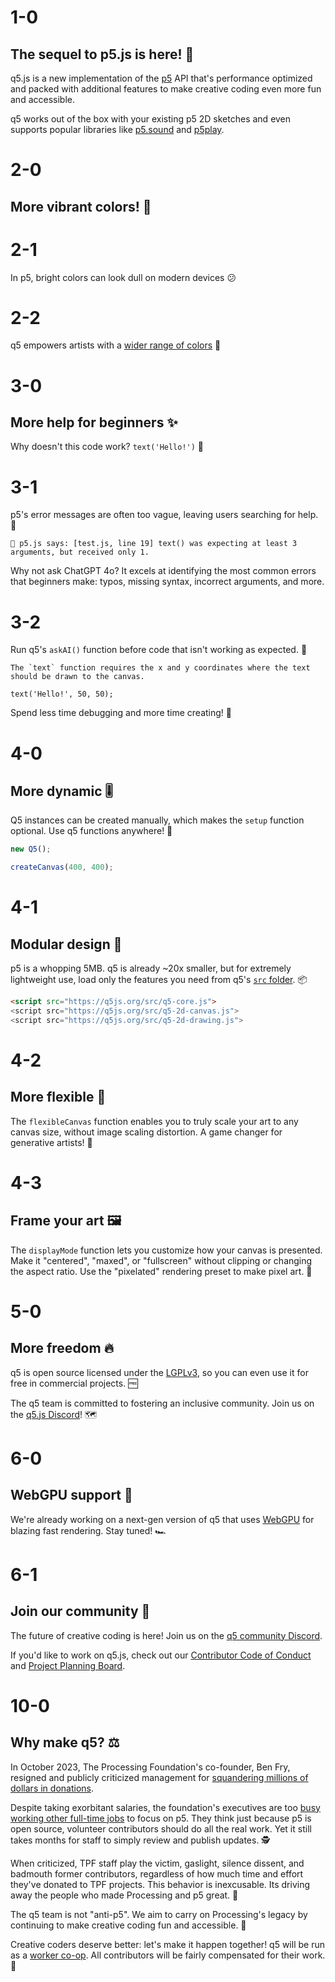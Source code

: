 # 1-0

## The sequel to p5.js is here! 🎉

q5.js is a new implementation of the [p5](https://p5js.org) API that's performance optimized and packed with additional features to make creative coding even more fun and accessible.

q5 works out of the box with your existing p5 2D sketches and even supports popular libraries like [p5.sound](https://p5js.org/reference/#/libraries/p5.sound) and [p5play](https://p5play.org).

# 2-0

## More vibrant colors! 🎨

# 2-1

In p5, bright colors can look dull on modern devices 😕

# 2-2

q5 empowers artists with a [wider range of colors](https://github.com/quinton-ashley/q5.js?tab=readme-ov-file#new-features-hdr-color-support) 🤩

# 3-0

## More help for beginners ✨

Why doesn't this code work? `text('Hello!')` 🤔

# 3-1

p5's error messages are often too vague, leaving users searching for help. 🙋

```
🌸 p5.js says: [test.js, line 19] text() was expecting at least 3 arguments, but received only 1.
```

Why not ask ChatGPT 4o? It excels at identifying the most common errors that beginners make: typos, missing syntax, incorrect arguments, and more.

# 3-2

Run q5's `askAI()` function before code that isn't working as expected. 🤖

```
The `text` function requires the x and y coordinates where the text should be drawn to the canvas.

text('Hello!', 50, 50);
```

Spend less time debugging and more time creating! 🐛

# 4-0

## More dynamic 🎚️

Q5 instances can be created manually, which makes the `setup` function optional. Use q5 functions anywhere! 👀

```js
new Q5();

createCanvas(400, 400);
```

# 4-1

## Modular design 🧩

p5 is a whopping 5MB. q5 is already ~20x smaller, but for extremely lightweight use, load only the features you need from q5's [`src` folder](https://github.com/q5js/q5.js/tree/main/src). 📦

```html
<script src="https://q5js.org/src/q5-core.js">
<script src="https://q5js.org/src/q5-2d-canvas.js">
<script src="https://q5js.org/src/q5-2d-drawing.js">
```

# 4-2

## More flexible 💪

The `flexibleCanvas` function enables you to truly scale your art to any canvas size, without image scaling distortion. A game changer for generative artists! 🌱

# 4-3

## Frame your art 🖼️

The `displayMode` function lets you customize how your canvas is presented. Make it "centered", "maxed", or "fullscreen" without clipping or changing the aspect ratio. Use the "pixelated" rendering preset to make pixel art. 👾

# 5-0

## More freedom 🔥

q5 is open source licensed under the [LGPLv3](../LICENSE.md), so you can even use it for free in commercial projects. 🆓

The q5 team is committed to fostering an inclusive community. Join us on the [q5.js Discord](https://discord.gg/QuxQYwGWuB)! 🗺️

# 6-0

## WebGPU support 🚀

We're already working on a next-gen version of q5 that uses [WebGPU](https://developer.mozilla.org/en-US/docs/Web/API/WebGPU_API) for blazing fast rendering. Stay tuned! 🏎️

# 6-1

## Join our community 🤝

The future of creative coding is here! Join us on the [q5 community Discord]().

If you'd like to work on q5.js, check out our [Contributor Code of Conduct](https://github.com/quinton-ashley/q5.js/?tab=readme-ov-file#contributor-code-of-conduct) and [Project Planning Board](https://github.com/orgs/q5js/projects/1/views/1).

# 10-0

## Why make q5? ⚖️

In October 2023, The Processing Foundation's co-founder, Ben Fry, resigned and publicly criticized management for [squandering millions of dollars in donations](https://x.com/ben_fry/status/1709400641456501020).

Despite taking exorbitant salaries, the foundation's executives are too [busy working other full-time jobs](https://www.linkedin.com/in/edsaber/) to focus on p5. They think just because p5 is open source, volunteer contributors should do all the real work. Yet it still takes months for staff to simply review and publish updates. 🕵️

When criticized, TPF staff play the victim, gaslight, silence dissent, and badmouth former contributors, regardless of how much time and effort they've donated to TPF projects. This behavior is inexcusable. Its driving away the people who made Processing and p5 great. 🚪

The q5 team is not "anti-p5". We aim to carry on Processing's legacy by continuing to make creative coding fun and accessible. 🌸

Creative coders deserve better: let's make it happen together! q5 will be run as a [worker co-op](https://en.wikipedia.org/wiki/Worker_cooperative). All contributors will be fairly compensated for their work. 🤝
